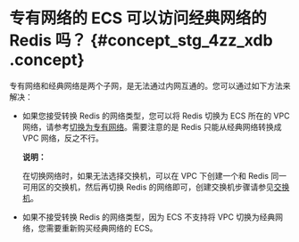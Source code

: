 # 专有网络的 ECS 可以访问经典网络的 Redis 吗？ {#concept_stg_4zz_xdb .concept}

专有网络和经典网络是两个子网，是无法通过内网互通的。您可以通过如下方法来解决：

-   如果您接受转换 Redis 的网络类型，您可以将 Redis 切换为 ECS 所在的 VPC 网络，请参考[切换为专有网络](../cn.zh-CN/用户指南/管理实例/切换为专有网络.md#)。需要注意的是 Redis 只能从经典网络转换成 VPC 网络，反之不行。

    **说明：** 

    在切换网络时，如果无法选择交换机，可以在 VPC 下创建一个和 Redis 同一可用区的交换机，然后再切换 Redis 的网络即可，创建交换机步骤请参见[交换机](https://help.aliyun.com/document_detail/65387.html)。

-   如果不接受转换 Redis 的网络类型，因为 ECS 不支持将 VPC 切换为经典网络，您需要重新购买经典网络的 ECS。


